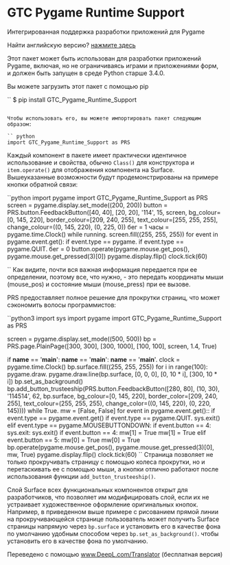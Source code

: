 # GTC Pygame Runtime Support
Интегрированная поддержка разработки приложений для Pygame

Найти английскую версию? [нажмите здесь](https://github.com/GTC-Software-Studio/GTC-Pygame-Runtime-Support)

Этот пакет может быть использован для разработки приложений Pygame, включая, но не ограничиваясь играми и приложениями форм, и должен быть запущен в среде Python старше 3.4.0.

Вы можете загрузить этот пакет с помощью pip

``
$ pip install GTC_Pygame_Runtime_Support
```

Чтобы использовать его, вы можете импортировать пакет следующим образом:

`` python
import GTC_Pygame_Runtime_Support as PRS
```

Каждый компонент в пакете имеет практически идентичное использование и свойства, обычно ``Class()`` для конструктора и ``item.operate()`` для отображения компонента на Surface. Вышеуказанные возможности будут продемонстрированы на примере кнопки обратной связи:

``python
import pygame
import GTC_Pygame_Runtime_Support as PRS
screen = pygame.display.set_mode((200, 200))
button = PRS.button.FeedbackButton([40, 40], [20, 20], '114', 15, screen, bg_colour=[0, 145, 220],
                                           border_colour=[209, 240, 255], text_colour=[255, 255, 255],
                                           change_colour=((0, 145, 220), (0, 225, 0))
бег = 1
часы = pygame.time.Clock()
while running.
    screen.fill((255, 255, 255))
    for event in pygame.event.get(): if event.type == pygame.
        if event.type == pygame.QUIT.
            бег = 0
    button.operate(pygame.mouse.get_pos(), pygame.mouse.get_pressed(3)[0])
    pygame.display.flip()
    clock.tick(60)

``
Как видите, почти вся важная информация передается при ее определении, поэтому все, что нужно, - это передать координаты мыши (mouse_pos) и состояние мыши (mouse_press) при ее вызове.

PRS предоставляет полное решение для прокрутки страниц, что может сэкономить волосы программистов:

``python3
import sys
import pygame
import GTC_Pygame_Runtime_Support as PRS

screen = pygame.display.set_mode((500, 500))
bp = PRS.page.PlainPage([300, 300], [300, 1000], [100, 100], screen, 1.4, True)

if __name__ == '__main__': __name__ == '__main__': __name__ == '__main__'.
    clock = pygame.time.Clock()
    bp.surface.fill((255, 255, 255))
    for i in range(100): pygame.draw.
        pygame.draw.line(bp.surface, [0, 0, 0], [0, 10 * i], [300, 10 * i])
    bp.set_as_background()
    bp.add_button_trusteeship(PRS.button.FeedbackButton([280, 80], (10, 30), '114514', 62, bp.surface,
                                                                bg_colour=[0, 145, 220],
                                                                border_color=[209, 240, 255], text_colour=(255, 255, 255),
                                                                change_color=((0, 145, 220), (0, 220, 145))))
    while True.
        mw = [False, False]
        for event in pygame.event.get():: if event.type == pygame.event.get()
            if event.type == pygame.QUIT.
                sys.exit()
            elif event.type == pygame.MOUSEBUTTONDOWN: if event.button == 4: sys.exit: sys.exit()
                if event.button == 4: mw[1] = True
                    mw[1] = True
                elif event.button == 5: mw[0] = True
                    mw[0] = True
        bp.operate(pygame.mouse.get_pos(), pygame.mouse.get_pressed(3)[0], mw, True)
        pygame.display.flip()
        clock.tick(60)
``
Страница позволяет не только прокручивать страницу с помощью колеса прокрутки, но и перетаскивать ее с помощью мыши, а кнопки отлично работают после использования функции `add_button_trusteeship()`.

Слой Surface всех функциональных компонентов открыт для разработчиков, что позволяет им модифицировать слой, если их не устраивает художественное оформление оригинальных кнопок. Например, в приведенном выше примере с рисованием прямой линии на прокручивающейся странице пользователь может получить Surface страницы напрямую через `bp.surface` и установить его в качестве фона по умолчанию удобным способом через `bp.set_as_background()`. чтобы установить его в качестве фона по умолчанию.

Переведено с помощью www.DeepL.com/Translator (бесплатная версия)
